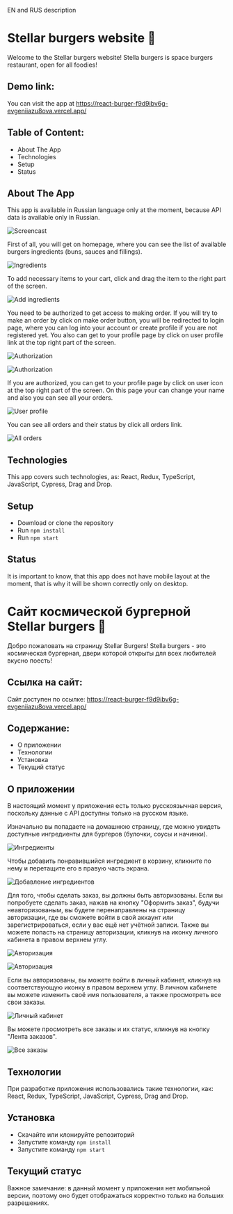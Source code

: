 EN and RUS description

# Stellar burgers website :rocket:  

Welcome to the Stellar burgers website! Stella burgers is space burgers restaurant, open for all foodies!

## Demo link:  

You can visit the app at https://react-burger-f9d9ibv6g-evgeniiazu8ova.vercel.app/  

## Table of Content:  

* About The App   
* Technologies  
* Setup  
* Status  

## About The App  

This app is available in Russian language only at the moment, because API data is available only in Russian.  

![Screencast](./screenshots/screencast.gif "Screencast")  

First of all, you will get on homepage, where you can see the list of available burgers ingredients (buns, sauces and fillings).  

![Ingredients](./screenshots/ingredients.PNG "Ingredients")  

To add necessary items to your cart, click and drag the item to the right part of the screen. 

![Add ingredients](./screenshots/add-ingredients.png "Drag necessary items to the right field")  

You need to be authorized to get access to making order. If you will try to make an order by click on make order button, you will be redirected to login page, where you can log into your account or create profile if you are not registered yet. You also can get to your profile page by click on user profile link at the top right part of the screen.  

![Authorization](./screenshots/authorization.jpg "You need to be authorized to make an order")  


![Authorization](./screenshots/login-page.jpg "You can register or change your password")  

If you are authorized, you can get to your profile page by click on user icon at the top right part of the screen. On this page your can change your name and also you can see all your orders.  

![User profile](./screenshots/user-profile.JPG "User profile page")  

You can see all orders and their status by click all orders link.  

![All orders](./screenshots/all-orders.jpg "All orders")  

## Technologies  

This app covers such technologies, as: React, Redux, TypeScript, JavaScript, Cypress, Drag and Drop.  

## Setup  

* Download or clone the repository  
* Run ```npm install```  
* Run ```npm start```  

## Status  

It is important to know, that this app does not have mobile layout at the moment, that is why it will be shown correctly only on desktop. 


# Сайт космической бургерной Stellar burgers :rocket:  

Добро пожаловать на страницу Stellar Burgers! Stella burgers - это космическая бургерная, двери которой открыты для всех любителей вкусно поесть!

## Ссылка на сайт:  

Сайт доступен по ссылке: https://react-burger-f9d9ibv6g-evgeniiazu8ova.vercel.app/  

## Содержание:  

* О приложении  
* Технологии 
* Установка  
* Текущий статус  

## О приложении  

В настоящий момент у приложения есть только русскоязычная версия, поскольку данные с API доступны только на русском языке.  

Изначально вы попадаете на домашнюю страницу, где можно увидеть доступные ингредиенты для бургеров (булочки, соусы и начинки).  

![Ингредиенты](./screenshots/ingredients.PNG "Ингредиенты")  

Чтобы добавить понравившийся ингредиент в корзину, кликните по нему и перетащите его в правую часть экрана.

![Добавление ингредиентов](./screenshots/add-ingredients.png "Перетащите ингредиенты в правую часть экрана")  

Для того, чтобы сделать заказ, вы должны быть авторизованы. Если вы попробуете сделать заказ, нажав на кнопку "Оформить заказ", будучи неавторизованым, вы будете перенаправлены на страницу авторизации, где вы сможете войти в свой аккаунт или зарегистрироваться, если у вас ещё нет учётной записи. Также вы можете попасть на страницу авторизации, кликнув на иконку личного кабинета в правом верхнем углу.  

![Авторизация](./screenshots/authorization.jpg "Необходимо войти в личный кабинет перед тем как сделать заказ")  

![Авторизация](./screenshots/login-page2.JPG "Вы можете зарегистрироваться или обновить пароль")  

Если вы авторизованы, вы можете войти в личный кабинет, кликнув на соответствующую иконку в правом верхнем углу. В личном кабинете вы можете изменить своё имя пользователя, а также просмотреть все свои заказы.

![Личный кабинет](./screenshots/user-profile2.jpg "Личный кабинет")  

Вы можете просмотреть все заказы и их статус, кликнув на кнопку "Лента заказов".

![Все заказы](./screenshots/all-orders.jpg "Все заказы")  

## Технологии  

При разработке приложения использовались такие технологии, как: React, Redux, TypeScript, JavaScript, Cypress, Drag and Drop.  

## Установка  

* Скачайте или клонируйте репозиторий  
* Запустите команду ```npm install```  
* Запустите команду ```npm start```  

## Текущий статус  

Важное замечание: в данный момент у приложения нет мобильной версии, поэтому оно будет отображаться корректно только на больших разрешениях. 

